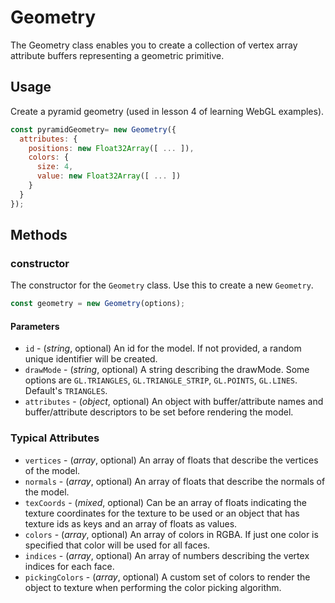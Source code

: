 # Geometry

The Geometry class enables you to create a collection of vertex array attribute buffers representing a geometric primitive.


## Usage

Create a pyramid geometry (used in lesson 4 of learning WebGL examples).
```js
const pyramidGeometry= new Geometry({
  attributes: {
    positions: new Float32Array([ ... ]),
    colors: {
      size: 4,
      value: new Float32Array([ ... ])
    }
  }
});
```

## Methods

### constructor

The constructor for the `Geometry` class. Use this to create a new `Geometry`.

```js
const geometry = new Geometry(options);
```
#### Parameters

* `id` - (*string*, optional) An id for the model. If not provided, a random unique identifier will be created.
* `drawMode` - (*string*, optional) A string describing the drawMode. Some options are `GL.TRIANGLES`, `GL.TRIANGLE_STRIP`, `GL.POINTS`, `GL.LINES`. Default's `TRIANGLES`.
* `attributes` - (*object*, optional) An object with buffer/attribute names and buffer/attribute descriptors to be set before rendering the model.

### Typical Attributes

* `vertices` - (*array*, optional) An array of floats that describe the vertices of the model.
* `normals` - (*array*, optional) An array of floats that describe the normals of the model.
* `texCoords` - (*mixed*, optional) Can be an array of floats indicating the texture coordinates for the texture to be used or an object that has texture ids as keys and an array of floats as values.
* `colors` - (*array*, optional) An array of colors in RGBA. If just one color is specified that color will be used for all faces.
* `indices` - (*array*, optional) An array of numbers describing the vertex indices for each face.
* `pickingColors` - (*array*, optional) A custom set of colors to render the object to texture when performing the color picking algorithm.

